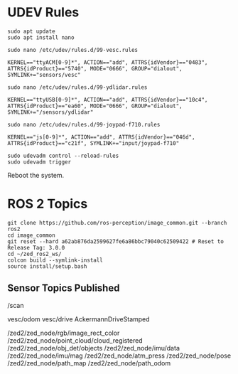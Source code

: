 # UDEV Rules

```
sudo apt update
sudo apt install nano
```

`sudo nano /etc/udev/rules.d/99-vesc.rules`

`KERNEL=="ttyACM[0-9]*", ACTION=="add", ATTRS{idVendor}=="0483", ATTRS{idProduct}=="5740", MODE="0666", GROUP="dialout", SYMLINK+="sensors/vesc"`

`sudo nano /etc/udev/rules.d/99-ydlidar.rules`

`KERNEL=="ttyUSB[0-9]*", ACTION=="add", ATTRS{idVendor}=="10c4", ATTRS{idProduct}=="ea60", MODE="0666", GROUP="dialout", SYMLINK+="/sensors/ydlidar"`

`sudo nano /etc/udev/rules.d/99-joypad-f710.rules`

`KERNEL=="js[0-9]*", ACTION=="add", ATTRS{idVendor}=="046d", ATTRS{idProduct}=="c21f", SYMLINK+="input/joypad-f710"`

```
sudo udevadm control --reload-rules
sudo udevadm trigger
```

Reboot the system.

# ROS 2 Topics

```
git clone https://github.com/ros-perception/image_common.git --branch ros2
cd image_common
git reset --hard a62ab876da2599627fe6a86bbc79040c62509422 # Reset to Release Tag: 3.0.0
cd ~/zed_ros2_ws/
colcon build --symlink-install
source install/setup.bash
```

## Sensor Topics Published

/scan

vesc/odom
vesc/drive AckermannDriveStamped

/zed2/zed_node/rgb/image_rect_color
/zed2/zed_node/point_cloud/cloud_registered
/zed2/zed_node/obj_det/objects
/zed2/zed_node/imu/data
/zed2/zed_node/imu/mag
/zed2/zed_node/atm_press
/zed2/zed_node/pose
/zed2/zed_node/path_map
/zed2/zed_node/path_odom



## 

